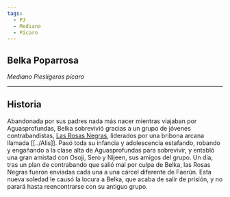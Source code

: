 ```yaml
---
tags:
  - PJ
  - Mediano
  - Pícaro
---
```

## Belka Poparrosa
*Mediano Piesligeros pícaro*
___
## Historia
Abandonada por sus padres nada más nacer mientras viajaban por Aguasprofundas, Belka sobrevivió gracias a un grupo de jóvenes contrabandistas, [Las Rosas Negras](../../Organizaciones/Las%20Rosas%20Negras.md), liderados por una bribona arcana llamada [[../Alis]]. Pasó toda su infancia y adolescencia estafando, robando y engañando a la clase alta de Aguasprofundas para sobrevivir, y entabló una gran amistad con Osoji, Sero y Nijeen, sus amigos del grupo. Un día, tras un plan de contrabando que salió mal por culpa de Belka, las Rosas Negras fueron enviadas cada una a una cárcel diferente de Faerûn. Esta nueva soledad le causó la locura a Belka, que acaba de salir de prisión, y no parará hasta reencontrarse con su antiguo grupo.
